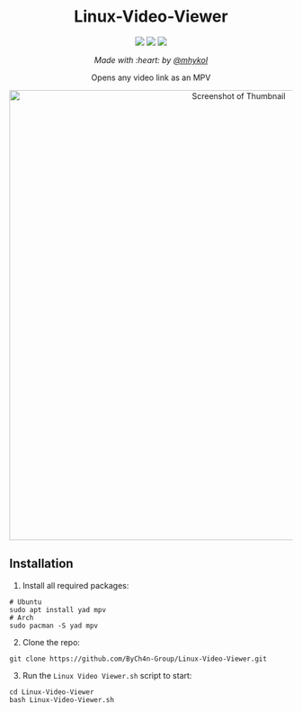 <h1 align="center">Linux-Video-Viewer</h1>
<p align="center">
  <img src="https://img.shields.io/badge/MAINTAINED-YES-green?style=for-the-badge">
  <img src="https://img.shields.io/badge/LICENSE-GPL-blue?style=for-the-badge">
  <img src="https://img.shields.io/github/issues/ByCh4n-Group/Linux-Video-Viewer?style=for-the-badge">
</p>

<p align="center"><i>Made with :heart: by <a href="https://github.com/mhykoI">@mhykoI</a></i></p>

<p align="center">Opens any video link as an MPV

<div align="center" style="display:inline">
<img alt="Screenshot of Thumbnail" src="https://user-images.githubusercontent.com/68022135/214379534-be523e77-1eef-4efa-9795-8615949ee613.png" width="800" />
</div>

## Installation

1. Install all required packages:
```
# Ubuntu
sudo apt install yad mpv
# Arch
sudo pacman -S yad mpv
```
2. Clone the repo:
```
git clone https://github.com/ByCh4n-Group/Linux-Video-Viewer.git
```
3. Run the `Linux Video Viewer.sh` script to start:
```
cd Linux-Video-Viewer
bash Linux-Video-Viewer.sh
```
